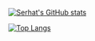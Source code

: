 
[![Serhat's GitHub stats](https://github-readme-stats.vercel.app/api?username=serhat-alkin&count_private=true&show_icons=true&theme=radical)](https://github.com/anuraghazra/github-readme-stats)

[![Top Langs](https://github-readme-stats.vercel.app/api/top-langs/?username=serhat-alkin)](https://github.com/anuraghazra/github-readme-stats)
